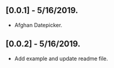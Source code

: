 ## [0.0.1] - 5/16/2019.

* Afghan Datepicker.

## [0.0.2] - 5/16/2019.

* Add example and update readme file.
